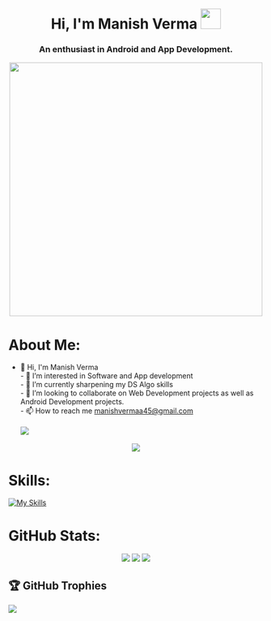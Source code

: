 <h1 align="center">Hi, I'm Manish Verma <img src='https://media.giphy.com/media/v1.Y2lkPTc5MGI3NjExNGExNzhmMGNkOWZlZWZjN2ZlNWM2NjUxMmI4NGM0ZTdmMDJhZDgxOCZlcD12MV9pbnRlcm5hbF9naWZzX2dpZklkJmN0PXM/NFGhfDRVAml9khfvzP/giphy.gif' width='40'></h1>
<h3 align="center">An enthusiast in Android and App Development.</h3>

<p align="center">
  <img src="https://camo.githubusercontent.com/2366b34bb903c09617990fb5fff4622f3e941349e846ddb7e73df872a9d21233/68747470733a2f2f63646e2e6472696262626c652e636f6d2f75736572732f3733303730332f73637265656e73686f74732f363538313234332f6176656e746f2e676966" width="500" />
</p>

# About Me:
- 👋 Hi, I'm Manish Verma<br>- 👀 I’m interested in Software and App development<br>- 🌱 I’m currently sharpening my DS Algo skills<br>- 💞️ I’m looking to collaborate on Web Development projects as well as Android Development projects.<br>- 📫 How to reach me manishvermaa45@gmail.com<br><br>
![](https://komarev.com/ghpvc/?username=beast-45)

<p align="center">
  <img src="https://leetcard.jacoblin.cool/beast45?animation=false" />
</p>

# Skills:

[![My Skills](https://skillicons.dev/icons?i=c,cpp,kotlin,js,androidstudio,vscode,figma,firebase,mysql,git,github,gradle,idea,stackoverflow,windows&perline=10)](https://skillicons.dev)

# GitHub Stats:
<p align="center">
  <img src="https://github-readme-stats.vercel.app/api?username=beast-45&theme=dark&hide_border=false&include_all_commits=false&count_private=false"/>
  <img src="https://github-readme-streak-stats.herokuapp.com/?user=beast-45&theme=dark&hide_border=false"/>
  <img src="https://github-readme-stats.vercel.app/api/top-langs/?username=beast-45&theme=dark&hide_border=false&include_all_commits=false&count_private=false&layout=compact"/>
</p>

## 🏆 GitHub Trophies
![](https://github-profile-trophy.vercel.app/?username=beast-45&theme=radical&no-frame=false&no-bg=true&margin-w=4)

